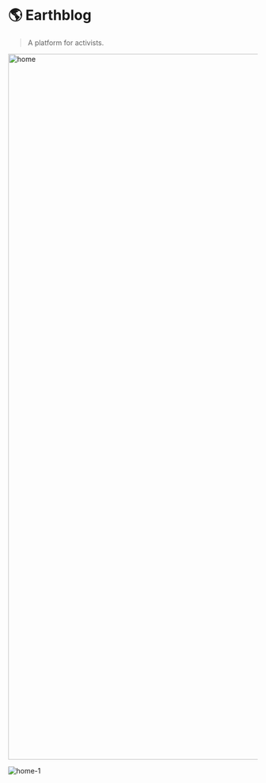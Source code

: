 # 🌎 Earthblog

> A platform for activists.

<img width="1425" alt="home" src="https://user-images.githubusercontent.com/88988886/146817118-a5006fd0-481f-4c42-9066-c520bd3c13e0.png">

![home-1](https://user-images.githubusercontent.com/88988886/146817249-72767397-b176-4eb8-a2c6-7b4daa220aba.png)
